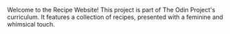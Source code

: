 Welcome to the Recipe Website! This project is part of The Odin Project's curriculum. It features a collection of recipes, presented with a feminine and whimsical touch.
